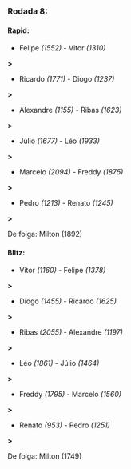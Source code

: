 ### Rodada 8:

#### Rapid:

* Felipe *(1552)*     -     Vitor *(1310)*

 **>** 
* Ricardo *(1771)*     -     Diogo *(1237)*

 **>** 
* Alexandre *(1155)*     -     Ribas *(1623)*

 **>** 
* Júlio *(1677)*     -     Léo *(1933)*

 **>** 
* Marcelo *(2094)*     -     Freddy *(1875)*

 **>** 
* Pedro *(1213)*     -     Renato *(1245)*

 **>** 

De folga: Milton (1892)

#### Blitz:

* Vitor *(1160)*     -     Felipe *(1378)*

 **>** 
* Diogo *(1455)*     -     Ricardo *(1625)*

 **>** 
* Ribas *(2055)*     -     Alexandre *(1197)*

 **>** 
* Léo *(1861)*     -     Júlio *(1464)*

 **>** 
* Freddy *(1795)*     -     Marcelo *(1560)*

 **>** 
* Renato *(953)*     -     Pedro *(1251)*

 **>** 

De folga: Milton (1749)

